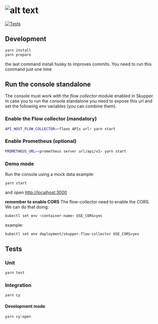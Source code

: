 # ![alt text](https://user-images.githubusercontent.com/79913332/225248562-80d8f046-dba6-4b1e-94d2-75b4ece046f0.png)

[![Tests](https://github.com/skupperproject/skupper-console/actions/workflows/skupper-console.yml/badge.svg)](https://github.com/skupperproject/skupper-console/actions/workflows/skupper-console.yml)

## Development

```bash
yarn install
yarn prepare
```

the last command install husky to improves commits. You need to run this command just one time

## Run the console standalone

The console must work with the *flow collector* module enabled in Skupper. In case you to run the console standalone you need to expose this url and set the following env variables (you can combine them).

### Enable the Flow collector (mandatory)

```bash
API_HOST_FLOW_COLLECTOR=<flows APIs url> yarn start
```

### Enable Prometheus (optional)

```bash
PROMETHEUS_URL=<prometheus server url/api/v1> yarn start
```

### Demo mode

Run the console using a mock data example:

```bash
yarn start
```

and open <http://localhost:3000>

**remember to enable CORS**
The flow-collector need to enable the CORS. We can do that doing:

```bash
kubectl set env <container-name> USE_CORS=yes
```

example:

```bash
kubectl set env deployment/skupper-flow-collector USE_CORS=yes
```

## Tests

### Unit

```bash
yarn test
```

### Integration

```bash
yarn cy
```

#### Development mode

```bash
yarn cy:open
```
